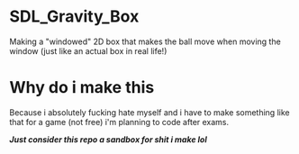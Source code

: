 # SDL_Gravity_Box
Making a "windowed" 2D box that makes the ball move when moving the window (just like an actual box in real life!)

# Why do i make this
Because i absolutely fucking hate myself and i have to make something like that for a game (not free) i'm planning to code after exams.

_**Just consider this repo a sandbox for shit i make lol**_

